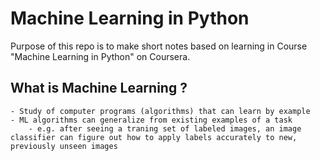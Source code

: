 # Machine Learning in Python

Purpose of this repo is to make short notes based on learning in Course "Machine Learning in Python" on Coursera.

## What is Machine Learning ? 
    - Study of computer programs (algorithms) that can learn by example
    - ML algorithms can generalize from existing examples of a task
        - e.g. after seeing a traning set of labeled images, an image classifier can figure out how to apply labels accurately to new, previously unseen images
